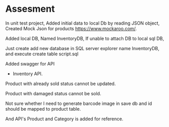 # Assesment

In unit test project, Added initial data to local Db by reading JSON object, Created Mock Json for products https://www.mockaroo.com/.

Added local DB, Named InventoryDB, If unable to attach DB to local sql DB, 

Just create add new database in SQL server explorer name InventoryDB, and execute create table script.sql

Added swagger for API

- Inventory API.

Product with already sold status cannot be updated.

Product with damaged status cannot be sold.

Not sure whether I need to generate barcode image in save db and id should be mapped to product table.

And API's Product and Category is added for reference.
